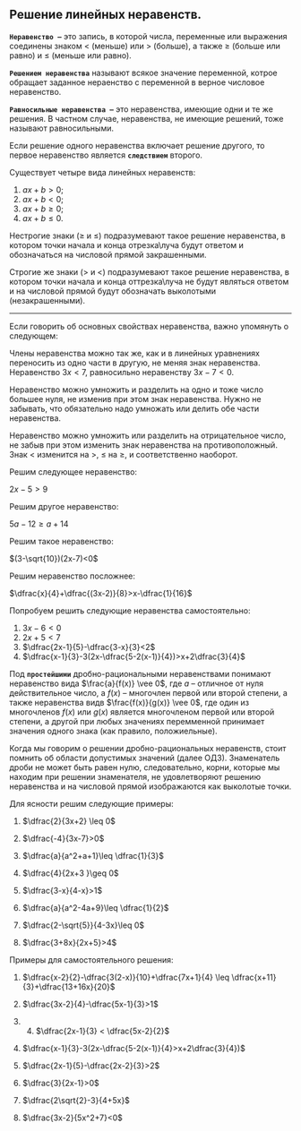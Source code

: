 ## Решение линейных неравенств.

**`Неравенство –`** это запись, в которой числа, переменные или выражения соединены знаком $<$ (меньше) или $>$ (больше), а также $\geq$ (больше или равно) и $\leq$ (меньше или равно).

**`Решением неравенства`** называют всякое значение переменной, котрое обращает заданное нераенство с переменной в верное числовое неравенство.

**`Равносильные неравенства –`** это неравенства, имеющие одни и те же решения. В частном случае, неравенства, не имеющие решений, тоже называют равносильными.

Если решение одного неравенства включает решение другого, то первое неравенство является **`следствием`** второго. 

Существует четыре вида линейных неравенств:

1) $ax+b>0$;
2) $ax+b<0$;
3) $ax+b\geq 0$;
4) $ax+b\leq 0$.

Нестрогие знаки ($\geq$ и $\leq$) подразумевают такое решение неравенства, в котором точки начала и конца отрезка\луча будут ответом и обозначаться на числовой прямой закрашенными.

Строгие же знаки ($>$ и $<$) подразумевают такое решение неравенства, в котором точки начала и конца оттрезка\луча не будут являться ответом и на числовой прямой будут обозначать выколотыми (незакрашенными).

***
Если говорить об основных свойствах неравенства, важно упомянуть о следующем:

Члены неравенства можно так же, как и в линейных уравнениях переносить из одно части в другую, не меняя знак неравенства.
Неравенство $3x<7$, равносильно неравенству $3x-7<0$.

Неравенство можно умножить и разделить на одно и тоже число большее нуля, не изменив при этом знак неравенства. Нужно не забывать, что обязательно надо умножать или делить обе части неравенства.

Неравенство можно умножить или разделить на отрицательное число, не забыв при этом изменить знак неравенства на противоположный. Знак $<$ изменится на $>$, $\leq$ на $\geq$, и соответственно наоборот.

Решим следующее неравенство:

$2x-5>9$

Решим другое неравенство:

$5a-12 \geq a+14$

Решим такое неравенство:

$(3-\sqrt{10})(2x-7)<0$

Решим неравенство посложнее:

$\dfrac{x}{4}+\dfrac{(3x-2)}{8}>x-\dfrac{1}{16}$

Попробуем решить следующие неравенства самостоятельно:

1) $3x-6<0$
2) $2x+5<7$
3) $\dfrac{2x-1}{5}-\dfrac{3-x}{3}<2$
4) $\dfrac{x-1}{3}-3(2x-\dfrac{5-2(x-1)}{4})>x+2\dfrac{3}{4}$
   
Под **`простейшими`** дробно-рациональными неравенствами понимают неравенство вида $\frac{a}{f(x)} \vee 0$, где $a$ – отличное от нуля действительное число, а $f(x)$ – многочлен первой или второй степени, а также неравенства видв $\frac{f(x)}{g(x)} \vee 0$, где один из многочленов $f(x)$ или $g(x)$ является многочленом первой или второй степени, а другой при любых значениях перемменной принимает значения одного знака (как правило, положиельные).

Когда мы говорим о решении дробно-рациональных неравенств, стоит помнить об области допустимых значений (далее ОДЗ). Знаменатель дроби не может быть равен нулю, следовательно, корни, которые мы находим при решении знаменателя, не удовлетворяют решению неравенства и на числовой прямой изображаются как выколотые точки.

 Для ясности решим следующие примеры:

1) $\dfrac{2}{3x+2} \leq 0$
2) $\dfrac{-4}{3x-7}>0$
3) $\dfrac{a}{a^2+a+1}\leq \dfrac{1}{3}$
4) $\dfrac{4}{2x+3 }\geq 0$
   
5) $\dfrac{3-x}{4-x}>1$
6) $\dfrac{a}{a^2-4a+9}\leq \dfrac{1}{2}$
7) $\dfrac{2-\sqrt{5}}{4-3x}\leq 0$
8) $\dfrac{3+8x}{2x+5}>4$

Примеры для самостоятельного решения:


1) $\dfrac{x-2}{2}-\dfrac{3(2-x)}{10}+\dfrac{7x+1}{4} \leq \dfrac{x+11}{3}+\dfrac{13+16x}{20}$
2) $\dfrac{3x-2}{4}-\dfrac{5x-1}{3}>1$
3) 4) $\dfrac{2x-1}{3} < \dfrac{5x-2}{2}$
4) $\dfrac{x-1}{3}-3(2x-\dfrac{5-2(x-1)}{4}>x+2\dfrac{3}{4})$
5) $\dfrac{2x-1}{5}-\dfrac{2x-2}{3}>2$
6) $\dfrac{3}{2x-1}>0$
7) $\dfrac{2\sqrt{2}-3}{4+5x}$
   
8) $\dfrac{3x-2}{5x^2+7}<0$
